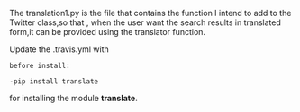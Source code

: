 The translation1.py is the file that contains the function I intend to add to the Twitter class,so that , when the user want the search results in translated form,it can be provided using the translator function.

Update the .travis.yml  with

```
before install:

-pip install translate
```
 for installing the module <b>translate</b>.
